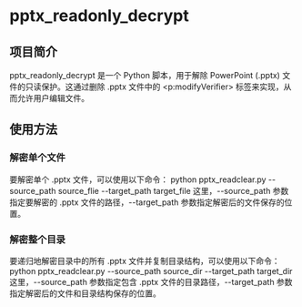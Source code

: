 # pptx_readonly_decrypt

## 项目简介
pptx_readonly_decrypt 是一个 Python 脚本，用于解除 PowerPoint (.pptx) 文件的只读保护。这通过删除 .pptx 文件中的 <p:modifyVerifier> 标签来实现，从而允许用户编辑文件。

## 使用方法
### 解密单个文件
要解密单个 .pptx 文件，可以使用以下命令：
python pptx_readclear.py --source_path source_flie --target_path target_file
这里，--source_path 参数指定要解密的 .pptx 文件的路径，--target_path 参数指定解密后的文件保存的位置。

### 解密整个目录
要递归地解密目录中的所有 .pptx 文件并复制目录结构，可以使用以下命令：
python pptx_readclear.py --source_path source_dir --target_path target_dir
这里，--source_path 参数指定包含 .pptx 文件的目录路径，--target_path 参数指定解密后的文件和目录结构保存的位置。
